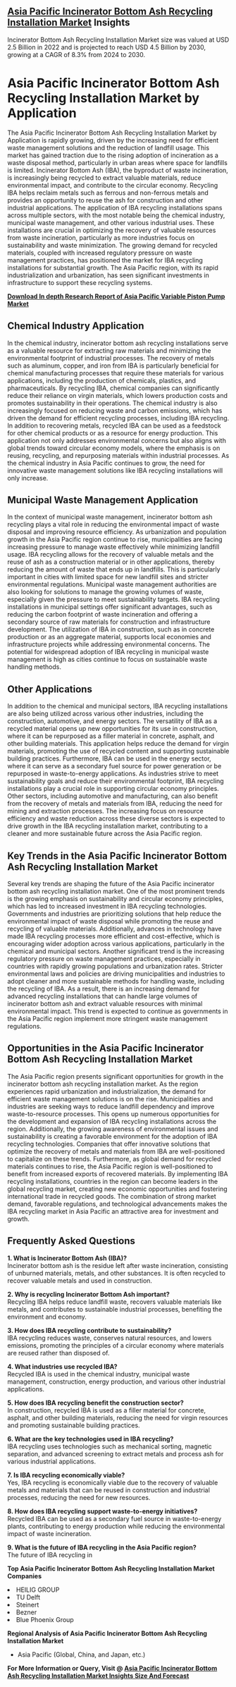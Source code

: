 <h2><a href="https://www.verifiedmarketreports.com/download-sample/?rid=487130&amp;utm_source=Github-Feb&amp;utm_medium=219" target="_blank">Asia Pacific Incinerator Bottom Ash Recycling Installation Market</a> Insights</h2><p>Incinerator Bottom Ash Recycling Installation Market size was valued at USD 2.5 Billion in 2022 and is projected to reach USD 4.5 Billion by 2030, growing at a CAGR of 8.3% from 2024 to 2030.</p><p><h1>Asia Pacific Incinerator Bottom Ash Recycling Installation Market by Application</h1> <p>The Asia Pacific Incinerator Bottom Ash Recycling Installation Market by Application is rapidly growing, driven by the increasing need for efficient waste management solutions and the reduction of landfill usage. This market has gained traction due to the rising adoption of incineration as a waste disposal method, particularly in urban areas where space for landfills is limited. Incinerator Bottom Ash (IBA), the byproduct of waste incineration, is increasingly being recycled to extract valuable materials, reduce environmental impact, and contribute to the circular economy. Recycling IBA helps reclaim metals such as ferrous and non-ferrous metals and provides an opportunity to reuse the ash for construction and other industrial applications. The application of IBA recycling installations spans across multiple sectors, with the most notable being the chemical industry, municipal waste management, and other various industrial uses. These installations are crucial in optimizing the recovery of valuable resources from waste incineration, particularly as more industries focus on sustainability and waste minimization. The growing demand for recycled materials, coupled with increased regulatory pressure on waste management practices, has positioned the market for IBA recycling installations for substantial growth. The Asia Pacific region, with its rapid industrialization and urbanization, has seen significant investments in infrastructure to support these recycling systems. <a href="#sample"><p><strong>Download In depth Research Report of <a href="https://www.verifiedmarketreports.com/download-sample/?rid=236118&amp;utm_source=Pulse-Dec&amp;utm_medium=219" target="_blank">Asia Pacific Variable Piston Pump Market</a></strong></p></a></p> <h2>Chemical Industry Application</h2> <p>In the chemical industry, incinerator bottom ash recycling installations serve as a valuable resource for extracting raw materials and minimizing the environmental footprint of industrial processes. The recovery of metals such as aluminum, copper, and iron from IBA is particularly beneficial for chemical manufacturing processes that require these materials for various applications, including the production of chemicals, plastics, and pharmaceuticals. By recycling IBA, chemical companies can significantly reduce their reliance on virgin materials, which lowers production costs and promotes sustainability in their operations. The chemical industry is also increasingly focused on reducing waste and carbon emissions, which has driven the demand for efficient recycling processes, including IBA recycling. In addition to recovering metals, recycled IBA can be used as a feedstock for other chemical products or as a resource for energy production. This application not only addresses environmental concerns but also aligns with global trends toward circular economy models, where the emphasis is on reusing, recycling, and repurposing materials within industrial processes. As the chemical industry in Asia Pacific continues to grow, the need for innovative waste management solutions like IBA recycling installations will only increase.</p> <h2>Municipal Waste Management Application</h2> <p>In the context of municipal waste management, incinerator bottom ash recycling plays a vital role in reducing the environmental impact of waste disposal and improving resource efficiency. As urbanization and population growth in the Asia Pacific region continue to rise, municipalities are facing increasing pressure to manage waste effectively while minimizing landfill usage. IBA recycling allows for the recovery of valuable metals and the reuse of ash as a construction material or in other applications, thereby reducing the amount of waste that ends up in landfills. This is particularly important in cities with limited space for new landfill sites and stricter environmental regulations. Municipal waste management authorities are also looking for solutions to manage the growing volumes of waste, especially given the pressure to meet sustainability targets. IBA recycling installations in municipal settings offer significant advantages, such as reducing the carbon footprint of waste incineration and offering a secondary source of raw materials for construction and infrastructure development. The utilization of IBA in construction, such as in concrete production or as an aggregate material, supports local economies and infrastructure projects while addressing environmental concerns. The potential for widespread adoption of IBA recycling in municipal waste management is high as cities continue to focus on sustainable waste handling methods.</p> <h2>Other Applications</h2> <p>In addition to the chemical and municipal sectors, IBA recycling installations are also being utilized across various other industries, including the construction, automotive, and energy sectors. The versatility of IBA as a recycled material opens up new opportunities for its use in construction, where it can be repurposed as a filler material in concrete, asphalt, and other building materials. This application helps reduce the demand for virgin materials, promoting the use of recycled content and supporting sustainable building practices. Furthermore, IBA can be used in the energy sector, where it can serve as a secondary fuel source for power generation or be repurposed in waste-to-energy applications. As industries strive to meet sustainability goals and reduce their environmental footprint, IBA recycling installations play a crucial role in supporting circular economy principles. Other sectors, including automotive and manufacturing, can also benefit from the recovery of metals and materials from IBA, reducing the need for mining and extraction processes. The increasing focus on resource efficiency and waste reduction across these diverse sectors is expected to drive growth in the IBA recycling installation market, contributing to a cleaner and more sustainable future across the Asia Pacific region.</p> <h2>Key Trends in the Asia Pacific Incinerator Bottom Ash Recycling Installation Market</h2> <p>Several key trends are shaping the future of the Asia Pacific incinerator bottom ash recycling installation market. One of the most prominent trends is the growing emphasis on sustainability and circular economy principles, which has led to increased investment in IBA recycling technologies. Governments and industries are prioritizing solutions that help reduce the environmental impact of waste disposal while promoting the reuse and recycling of valuable materials. Additionally, advances in technology have made IBA recycling processes more efficient and cost-effective, which is encouraging wider adoption across various applications, particularly in the chemical and municipal sectors. Another significant trend is the increasing regulatory pressure on waste management practices, especially in countries with rapidly growing populations and urbanization rates. Stricter environmental laws and policies are driving municipalities and industries to adopt cleaner and more sustainable methods for handling waste, including the recycling of IBA. As a result, there is an increasing demand for advanced recycling installations that can handle large volumes of incinerator bottom ash and extract valuable resources with minimal environmental impact. This trend is expected to continue as governments in the Asia Pacific region implement more stringent waste management regulations.</p> <h2>Opportunities in the Asia Pacific Incinerator Bottom Ash Recycling Installation Market</h2> <p>The Asia Pacific region presents significant opportunities for growth in the incinerator bottom ash recycling installation market. As the region experiences rapid urbanization and industrialization, the demand for efficient waste management solutions is on the rise. Municipalities and industries are seeking ways to reduce landfill dependency and improve waste-to-resource processes. This opens up numerous opportunities for the development and expansion of IBA recycling installations across the region. Additionally, the growing awareness of environmental issues and sustainability is creating a favorable environment for the adoption of IBA recycling technologies. Companies that offer innovative solutions that optimize the recovery of metals and materials from IBA are well-positioned to capitalize on these trends. Furthermore, as global demand for recycled materials continues to rise, the Asia Pacific region is well-positioned to benefit from increased exports of recovered materials. By implementing IBA recycling installations, countries in the region can become leaders in the global recycling market, creating new economic opportunities and fostering international trade in recycled goods. The combination of strong market demand, favorable regulations, and technological advancements makes the IBA recycling market in Asia Pacific an attractive area for investment and growth.</p> <h2>Frequently Asked Questions</h2> <p><strong>1. What is Incinerator Bottom Ash (IBA)?</strong><br>Incinerator bottom ash is the residue left after waste incineration, consisting of unburned materials, metals, and other substances. It is often recycled to recover valuable metals and used in construction.</p> <p><strong>2. Why is recycling Incinerator Bottom Ash important?</strong><br>Recycling IBA helps reduce landfill waste, recovers valuable materials like metals, and contributes to sustainable industrial processes, benefiting the environment and economy.</p> <p><strong>3. How does IBA recycling contribute to sustainability?</strong><br>IBA recycling reduces waste, conserves natural resources, and lowers emissions, promoting the principles of a circular economy where materials are reused rather than disposed of.</p> <p><strong>4. What industries use recycled IBA?</strong><br>Recycled IBA is used in the chemical industry, municipal waste management, construction, energy production, and various other industrial applications.</p> <p><strong>5. How does IBA recycling benefit the construction sector?</strong><br>In construction, recycled IBA is used as a filler material for concrete, asphalt, and other building materials, reducing the need for virgin resources and promoting sustainable building practices.</p> <p><strong>6. What are the key technologies used in IBA recycling?</strong><br>IBA recycling uses technologies such as mechanical sorting, magnetic separation, and advanced screening to extract metals and process ash for various industrial applications.</p> <p><strong>7. Is IBA recycling economically viable?</strong><br>Yes, IBA recycling is economically viable due to the recovery of valuable metals and materials that can be reused in construction and industrial processes, reducing the need for new resources.</p> <p><strong>8. How does IBA recycling support waste-to-energy initiatives?</strong><br>Recycled IBA can be used as a secondary fuel source in waste-to-energy plants, contributing to energy production while reducing the environmental impact of waste incineration.</p> <p><strong>9. What is the future of IBA recycling in the Asia Pacific region?</strong><br>The future of IBA recycling in</p><p><strong>Top Asia Pacific Incinerator Bottom Ash Recycling Installation Market Companies</strong></p><div data-test-id=""><p><li>HEILIG GROUP</li><li> TU Delft</li><li> Steinert</li><li> Bezner</li><li> Blue Phoenix Group</li></p><div><strong>Regional Analysis of&nbsp;Asia Pacific Incinerator Bottom Ash Recycling Installation Market</strong></div><ul><li dir="ltr"><p dir="ltr">Asia Pacific (Global, China, and Japan, etc.)</p></li></ul><p><strong>For More Information or Query, Visit @&nbsp;</strong><strong><a href="https://www.verifiedmarketreports.com/product/incinerator-bottom-ash-recycling-installation-market/?utm_source=Github-Feb&amp;utm_medium=219" target="_blank">Asia Pacific Incinerator Bottom Ash Recycling Installation Market Insights Size And Forecast</a></strong></p></div><h2>&nbsp;</h2><div data-test-id="">&nbsp;</div>

